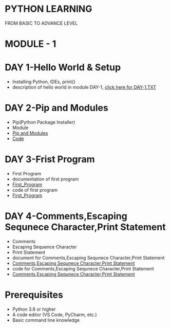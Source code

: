 # PYTHON LEARNING
FROM BASIC TO ADVANCE LEVEL

# MODULE - 1

  # DAY 1-Hello World & Setup
  - Installing Python, IDEs, print()
  - description of hello world in module DAY-1, [click here for DAY-1.TXT](https://github.com/vinayakmishra4/PYTHON-FROM-BASIC-TO-ADVANCE/blob/main/DAY-1-Hello_World-Setup/DAY-1.TXT)
  
  # DAY 2-Pip and Modules
  - Pip(Python Package Installer)
  - Module
  - [Pip and Modules](https://github.com/vinayakmishra4/PYTHON-FROM-BASIC-TO-ADVANCE/blob/main/DAY-2-Pip-Modules/DAY-2.txt)
  - [Code ](https://github.com/vinayakmishra4/PYTHON-FROM-BASIC-TO-ADVANCE/blob/main/DAY-2-Pip-Modules/Pimod.py)
  
  # DAY 3-Frist Program
  - First Program
  - documentation of first program
  - [First_Program](https://github.com/vinayakmishra4/PYTHON-FROM-BASIC-TO-ADVANCE/blob/main/DAY-3-Frist_Program/DAY-3.txt)
  - code of first program
  -  [First_Program](https://github.com/vinayakmishra4/PYTHON-FROM-BASIC-TO-ADVANCE/blob/main/DAY-3-Frist_Program/FristProgram.py)

  # DAY 4-Comments,Escaping Sequnece Character,Print Statement
  - Comments
  - Escaping Sequence Character
  - Print Statement
  - document for Comments,Escaping Sequnece Character,Print Statement
  - [Comments,Escaping Sequnece Character,Print Statement](https://github.com/vinayakmishra4/PYTHON-FROM-BASIC-TO-ADVANCE/blob/main/DAY-4-Comments-Escaping-Sequnece-Character-Print-Statement/CoEsSePr.py)
  - code for Comments,Escaping Sequnece Character,Print Statement
  - [Comments,Escaping Sequnece Character,Print Statement](https://github.com/vinayakmishra4/PYTHON-FROM-BASIC-TO-ADVANCE/blob/main/DAY-4-Comments-Escaping-Sequnece-Character-Print-Statement/CoEsSePr.py)
  
 
# Prerequisites
- Python 3.8 or higher
- A code editor (VS Code, PyCharm, etc.)
- Basic command line knowledge
